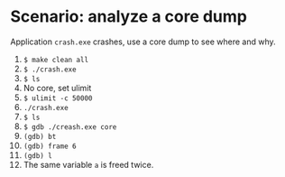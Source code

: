 # Scenario: analyze a core dump

Application `crash.exe` crashes, use a core dump to see where and why.

  1. `$ make clean all`
  1. `$ ./crash.exe`
  1. `$ ls`
  1. No core, set ulimit
  1. `$ ulimit -c 50000`
  1. `./crash.exe`
  1. `$ ls`
  1. `$ gdb ./creash.exe core`
  1. `(gdb) bt`
  1. `(gdb) frame 6`
  1. `(gdb) l`
  1. The same variable `a` is freed twice.
